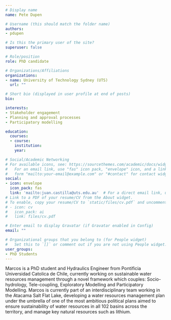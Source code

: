 ```yaml
---
# Display name
name: Pete Dupen

# Username (this should match the folder name)
authors:
- pdupen

# Is this the primary user of the site?
superuser: false

# Role/position
role: PhD candidate

# Organizations/Affiliations
organizations:
- name: University of Technology Sydney (UTS)
  url: ""

# Short bio (displayed in user profile at end of posts)
bio: 

interests:
- Stakeholder engagement
- Planning and approval processes
- Participatory modelling

education:
  courses:
  - course:
    institution:
    year:

# Social/Academic Networking
# For available icons, see: https://sourcethemes.com/academic/docs/widgets/#icons
#   For an email link, use "fas" icon pack, "envelope" icon, and a link in the
#   form "mailto:your-email@example.com" or "#contact" for contact widget.
social:
- icon: envelope
  icon_pack: fas
  link: 'mailto:juan.castilla@uts.edu.au'  # For a direct email link, use "mailto:test@example.org".
# Link to a PDF of your resume/CV from the About widget.
# To enable, copy your resume/CV to `static/files/cv.pdf` and uncomment the lines below.  
# - icon: cv
#   icon_pack: ai
#   link: files/cv.pdf

# Enter email to display Gravatar (if Gravatar enabled in Config)
email: ""

# Organizational groups that you belong to (for People widget)
#   Set this to `[]` or comment out if you are not using People widget.  
user_groups:
- PhD Students
---
```


Marcos is a PhD student and Hydraulics Engineer from Pontificia Universidad Catolica de Chile, currently working on sustainable water resources management through a novel framework which couples: Socio-hydrology, Tele-coupling, Exploratory Modelling and Participatory Modelling. Marcos is currently part of an interdisciplinary team working in the Atacama Salt Flat Lake, developing a water resources management plan under the umbrella of one of the most ambitious political plans aimed to ensure sustainability of water resources in all 102 basins across the territory, and manage key natural resources such as lithium.
